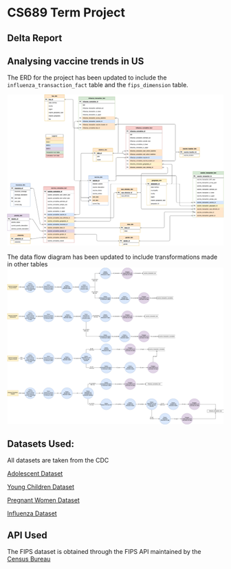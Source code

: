 # CS689 Term Project
## Delta Report

## Analysing vaccine trends in US
The ERD for the project has been updated to include the `influenza_transaction_fact` table and the `fips_dimension` table. 

![Updated ERD Table](delta_report_erd.png)

The data flow diagram has been updated to include transformations made in other tables
![Updated Data Flow Diagram](data_flow_diagram.png)

## Datasets Used:
All datasets are taken from the CDC

[Adolescent Dataset](
https://data.cdc.gov/Teen-Vaccinations/Vaccination-Coverage-among-Adolescents-13-17-Years/ee48-w5t6/about_data)

[Young Children Dataset](
https://data.cdc.gov/Flu-Vaccinations/Influenza-Vaccination-Coverage-for-All-Ages-6-Mont/vh55-3he6/about_data)

[Pregnant Women Dataset](
https://data.cdc.gov/Pregnancy-Vaccination/Vaccination-Coverage-among-Pregnant-Women/h7pm-wmjc/about_data)

[Influenza Dataset](
https://data.cdc.gov/Child-Vaccinations/Vaccination-Coverage-among-Young-Children-0-35-Mon/fhky-rtsk/about_data)

## API Used
The FIPS dataset is obtained through the FIPS API maintained by the [Census Bureau](https://www.census.gov/data/developers/guidance/api-user-guide.html)
